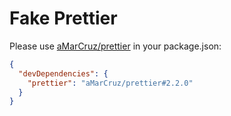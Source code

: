 # Fake Prettier

Please use [aMarCruz/prettier](https://github.com/aMarCruz/prettier) in your package.json:

```json
{
  "devDependencies": {
    "prettier": "aMarCruz/prettier#2.2.0"
  }
}
```
